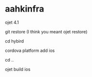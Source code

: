 # aahkinfra

ojet 4.1

git restore (I think you meant ojet restore)

cd hybird

cordova platform add ios

cd ..

ojet build ios
